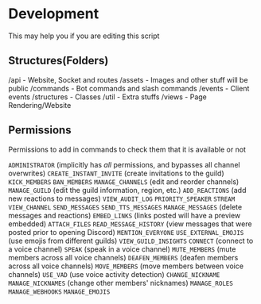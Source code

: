 # Development
This may help you if you are editing this script

## Structures(Folders)

/api - Website, Socket and routes
/assets - Images and other stuff will be public
/commands - Bot commands and slash commands
/events - Client events
/structures - Classes
/util - Extra stuffs
/views - Page Rendering/Website

## Permissions
Permissions to add in commands to check them that it is available or not

`ADMINISTRATOR` (implicitly has _all_ permissions, and bypasses all channel overwrites)
`CREATE_INSTANT_INVITE` (create invitations to the guild)
`KICK_MEMBERS`
`BAN_MEMBERS`
`MANAGE_CHANNELS` (edit and reorder channels)
`MANAGE_GUILD` (edit the guild information, region, etc.)
`ADD_REACTIONS` (add new reactions to messages)
`VIEW_AUDIT_LOG`
`PRIORITY_SPEAKER`
`STREAM`
`VIEW_CHANNEL`
`SEND_MESSAGES`
`SEND_TTS_MESSAGES`
`MANAGE_MESSAGES` (delete messages and reactions)
`EMBED_LINKS` (links posted will have a preview embedded)
`ATTACH_FILES`
`READ_MESSAGE_HISTORY` (view messages that were posted prior to opening Discord)
`MENTION_EVERYONE`
`USE_EXTERNAL_EMOJIS` (use emojis from different guilds)
`VIEW_GUILD_INSIGHTS`
`CONNECT` (connect to a voice channel)
`SPEAK` (speak in a voice channel)
`MUTE_MEMBERS` (mute members across all voice channels)
`DEAFEN_MEMBERS` (deafen members across all voice channels)
`MOVE_MEMBERS` (move members between voice channels)
`USE_VAD` (use voice activity detection)
`CHANGE_NICKNAME`
`MANAGE_NICKNAMES` (change other members' nicknames)
`MANAGE_ROLES`
`MANAGE_WEBHOOKS`
`MANAGE_EMOJIS`
